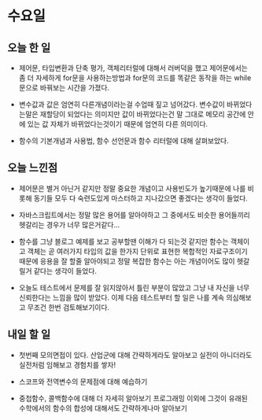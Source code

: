 # 수요일

## 오늘 한 일
- 제어문, 타입변환과 단축 평가, 객체리터럴에 대해서 러버덕을 했고 제어문에서는 좀 더 자세하게 for문을 사용하는방법과 for문의 코드를 똑같은 동작을 하는 while문으로 바꿔보는 시간을 가졌다.

- 변수값과 값은 엄연히 다른개념이라는걸 수업때 짚고 넘어갔다. 변수값이 바뀌었다는말은 재할당이 되었다는 의미지만 값이 바뀌었다는건 말 그대로 메모리 공간에 안에 있는 값 자체가 바뀌었다는것이기 때문에 엄연히 다른 의미이다.

- 함수의 기본개념과 사용법, 함수 선언문과 함수 리터럴에 대해 살펴보았다.

## 오늘 느낀점
- 제어문은 별거 아닌거 같지만 정말 중요한 개념이고 사용빈도가 높기때문에 나를 비롯해 동기들 모두 다 숙련도있게 마스터하고 지나갔으면 좋겠다는 생각이 들었다.

- 자바스크립트에서는 정말 많은 용어를 알아야하고 그 중에서도 비슷한 용어들끼리 헷갈리는 경우가 너무 많은거같다...

- 함수를 그냥 블로그 예제를 보고 공부할땐 이해가 다 되는것 같지만 함수는 객체이고 객체는 곧 여러가지 타입의 값을 한가지 단위로 표현한 복합적인 자료구조이기 때문에 응용을 잘 할줄 알아야되고 정말 복잡한 함수는 아는 개념이어도 많이 헷갈릴거 같다는 생각이 들었다.

- 오늘도 테스트에서 문제를 잘 읽지않아서 틀린 부분이 많았고 그냥 내 자신을 너무 신뢰한다는 느낌을 많이 받았다. 이제 다음 테스트부터 할 일은 나를 계속 의심해보고 무조건 한번 검토해보기이다.

## 내일 할 일
- 첫번째 모의면접이 있다. 산업군에 대해 간략하게라도 알아보고 실전이 아니더라도 실전처럼 임해보고 경험치를 쌓자!

- 스코프와 전역변수의 문제점에 대해 예습하기

- 중첩함수, 콜백함수에 대해 더 자세히 알아보기 프로그래밍 이외에 그것이 유래된 수학에서의 함수의 합성에 대해서도 간략하게나마 알아보기